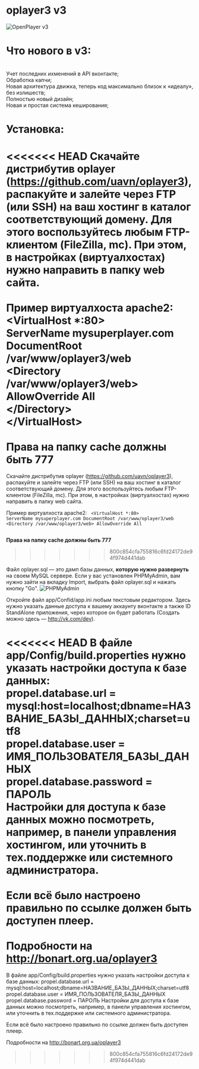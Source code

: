 oplayer3 v3
========

![OpenPlayer v3](http://cs312821.vk.me/v312821696/1dc6/J9khmkOQ494.jpg)

# Что нового в v3:
<br/>
Учет последних ихменений в API вконтакте;<br/>
Обработка капчи;<br/>
Новая архитектура движка, теперь код максимально
близок к «идеалу», без излишеств;<br/>
Полностью новый дизайн;<br/>
Новая и простая система кеширования;<br/>

# Установка:
<<<<<<< HEAD
Скачайте дистрибутив oplayer (https://github.com/uavn/oplayer3), распакуйте и залейте через FTP (или SSH) на ваш хостинг в каталог соответствующий домену. Для этого воспользуйтесь любым FTP-клиентом (FileZilla, mc). При этом, в настройках (виртуалхостах) нужно направить в папку web сайта.<br/>
<br/>
Пример виртуалхоста apache2:<br/>
&lt;VirtualHost *:80&gt;<br/>
  ServerName mysuperplayer.com<br/>
  DocumentRoot /var/www/oplayer3/web<br/>
  &lt;Directory /var/www/oplayer3/web&gt;<br/>
    AllowOverride All<br/>
  &lt;/Directory&gt;<br/>
&lt;/VirtualHost&gt;<br/>
<br/>
**Права на папку cache должны быть 777**<br/>
=======
Скачайте дистрибутив oplayer (https://github.com/uavn/oplayer3), распакуйте и залейте через FTP (или SSH) на ваш хостинг в каталог соответствующий домену. Для этого воспользуйтесь любым FTP-клиентом (FileZilla, mc). При этом, в настройках (виртуалхостах) нужно направить в папку web сайта.

Пример виртуалхоста apache2:
<code>
<VirtualHost *:80>
  ServerName mysuperplayer.com
  DocumentRoot /var/www/oplayer3/web
  <Directory /var/www/oplayer3/web>
    AllowOverride All
  </Directory>
</VirtualHost>
</code>

**Права на папку cache должны быть 777**
>>>>>>> 800c854cfa755816c6fd24172de94f974d441dab

Файл oplayer.sql — это дамп базы данных, **которую нужно развернуть** на своем MySQL сервере.
Если у вас установлен PHPMyAdmin, вам нужно зайти на вкладку Import, выбрать файл oplayer.sql и нажать кнопку "Go".
![PHPMyAdmin](http://dl.dropbox.com/u/10902867/blog/pma.png)

Откройте файл app/Confid/app.ini любым текстовым редактором.
Здесь нужно указать данные доступа к вашему аккаунту вконтакте а также ID StandAlone приложения, через которое он будет работать (Создать можно здесь — http://vk.com/dev).

<<<<<<< HEAD
В файле app/Config/build.properties нужно указать настройки доступа к базе данных:<br/>
propel.database.url = mysql:host=localhost;dbname=НАЗВАНИЕ_БАЗЫ_ДАННЫХ;charset=utf8<br/>
propel.database.user = ИМЯ_ПОЛЬЗОВАТЕЛЯ_БАЗЫ_ДАННЫХ<br/>
propel.database.password = ПАРОЛЬ<br/>
Настройки для доступа к базе данных можно посмотреть, например, в панели управления хостингом, или уточнить в тех.поддержке или системного администратора.<br/>
<br/>
Если всё было настроено правильно по ссылке должен быть доступен плеер.<br/>
<br/>
Подробности на http://bonart.org.ua/oplayer3
=======
В файле app/Config/build.properties нужно указать настройки доступа к базе данных:
propel.database.url = mysql:host=localhost;dbname=НАЗВАНИЕ_БАЗЫ_ДАННЫХ;charset=utf8
propel.database.user = ИМЯ_ПОЛЬЗОВАТЕЛЯ_БАЗЫ_ДАННЫХ
propel.database.password = ПАРОЛЬ
Настройки для доступа к базе данных можно посмотреть, например, в панели управления хостингом, или уточнить в тех.поддержке или системного администратора. 

Если всё было настроено правильно по ссылке должен быть доступен плеер. 

Подробности на http://bonart.org.ua/oplayer3
>>>>>>> 800c854cfa755816c6fd24172de94f974d441dab
